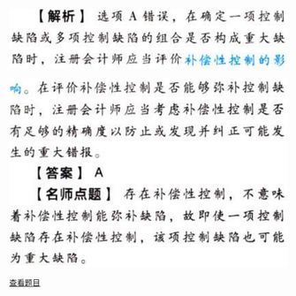 ![](6864c31e5f73a4598dc1769da6599f2c.png)

![](092b5e24c6cbd0bab514483b1ad70b3d.png)

[查看题目](../企业内部控制审计.本章真题.md#7-题目)

